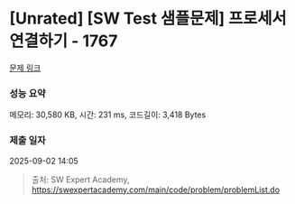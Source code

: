 # [Unrated] [SW Test 샘플문제] 프로세서 연결하기 - 1767 

[문제 링크](https://swexpertacademy.com/main/code/problem/problemDetail.do?contestProbId=AV4suNtaXFEDFAUf) 

### 성능 요약

메모리: 30,580 KB, 시간: 231 ms, 코드길이: 3,418 Bytes

### 제출 일자

2025-09-02 14:05



> 출처: SW Expert Academy, https://swexpertacademy.com/main/code/problem/problemList.do